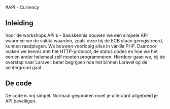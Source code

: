 #API - Currency

## Inleiding
Voor de workshops API's - Basiskennis bouwen we een simpele API waarmee we de valuta waarden, zoals deze bij de ECB staan geregistreerd, kunnen raadplegen.
We bouwen voorlopig alles in vanilla PHP. Daardoor maken we kennis met het HTTP-protocol, de status codes en hoe we het een en ander helemaal zelf moeten programmeren.
Hierdoor gaan we, bij de overstap naar Laravel, beter begrijpen hoe het binnen Laravel op de achtergrond gaat.

## De code
De code is vrij simpel. Normaal gesproken moet je uiteraard uitgebreid je API beveiligen.

